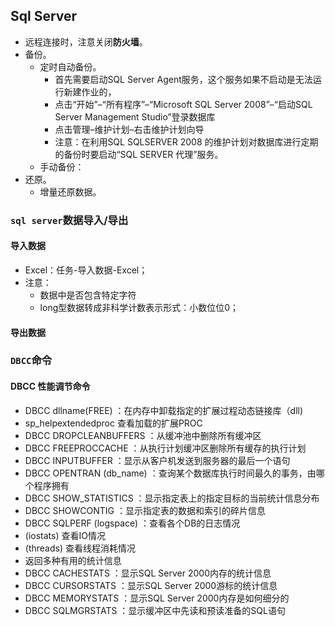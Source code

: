 ## Sql Server
- 远程连接时，注意关闭**防火墙**。
- 备份。
    + 定时自动备份。
        * 首先需要启动SQL Server Agent服务，这个服务如果不启动是无法运行新建作业的，
        * 点击“开始”–“所有程序”–“Microsoft SQL Server 2008”–“启动SQL Server Management Studio”登录数据库
        * 点击管理–维护计划–右击维护计划向导
        * 注意：在利用SQL SQLSERVER 2008 的维护计划对数据库进行定期的备份时要启动“SQL SERVER 代理”服务。
    + 手动备份：
- 还原。
    + 增量还原数据。

### `sql server`数据导入/导出
#### 导入数据
- Excel：任务-导入数据-Excel；
- 注意：
    + 数据中是否包含特定字符
    + long型数据转成非科学计数表示形式：小数位位0；
#### 导出数据


### `DBCC`命令
#### DBCC 性能调节命令
- DBCC dllname(FREE) ：在内存中卸载指定的扩展过程动态链接库（dll)
- sp_helpextendedproc 查看加载的扩展PROC 
- DBCC DROPCLEANBUFFERS ：从缓冲池中删除所有缓冲区
- DBCC FREEPROCCACHE ：从执行计划缓冲区删除所有缓存的执行计划
- DBCC INPUTBUFFER ：显示从客户机发送到服务器的最后一个语句
- DBCC OPENTRAN (db_name) ：查询某个数据库执行时间最久的事务，由哪个程序拥有
- DBCC SHOW_STATISTICS ：显示指定表上的指定目标的当前统计信息分布
- DBCC SHOWCONTIG ：显示指定表的数据和索引的碎片信息
- DBCC SQLPERF (logspace) ：查看各个DB的日志情况
- (iostats) 查看IO情况
- (threads) 查看线程消耗情况
- 返回多种有用的统计信息 
- DBCC CACHESTATS ：显示SQL Server 2000内存的统计信息
- DBCC CURSORSTATS ：显示SQL Server 2000游标的统计信息
- DBCC MEMORYSTATS ：显示SQL Server 2000内存是如何细分的
- DBCC SQLMGRSTATS ：显示缓冲区中先读和预读准备的SQL语句
